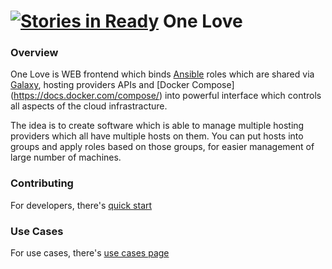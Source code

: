 [![Stories in Ready](https://badge.waffle.io/one-love/one-love.png?label=ready&title=Ready)](https://waffle.io/one-love/one-love)
One Love
========

### Overview
One Love is WEB frontend which binds [Ansible](https://www.ansible.com/) roles which are shared via [Galaxy](https://galaxy.ansible.com/), hosting providers APIs and [Docker Compose] (https://docs.docker.com/compose/) into powerful interface which controls all aspects of the cloud infrastracture.

The idea is to create software which is able to manage multiple hosting providers which all have multiple hosts on them. You can put hosts into groups and apply roles based on those groups, for easier management of large number of machines.

### Contributing
For developers, there's [quick start](doc/quick-start.md)

### Use Cases 
For use cases, there's [use cases page](use_cases/README.md)
